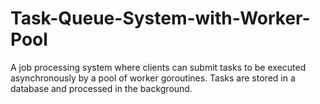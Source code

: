 # Task-Queue-System-with-Worker-Pool
A job processing system where clients can submit tasks to be executed asynchronously by a pool of worker goroutines. Tasks are stored in a database and processed in the background.
